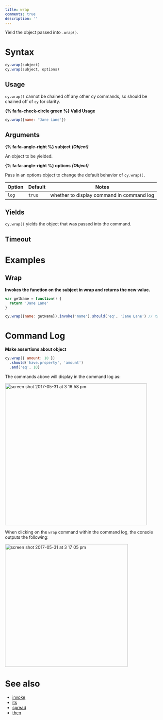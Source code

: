 ```yaml
---
title: wrap
comments: true
description: ''
---
```


Yield the object passed into `.wrap()`.

# Syntax

```javascript
cy.wrap(subject)
cy.wrap(subject, options)
```

## Usage

`cy.wrap()` cannot be chained off any other cy commands, so should be chained off of `cy` for clarity.

**{% fa fa-check-circle green %} Valid Usage**

```javascript
cy.wrap({name: "Jane Lane"})    
```

## Arguments

**{% fa fa-angle-right %} subject** ***(Object)***

An object to be yielded.

**{% fa fa-angle-right %} options** ***(Object)***

Pass in an options object to change the default behavior of `cy.wrap()`.

Option | Default | Notes
--- | --- | ---
`log` | `true` | whether to display command in command log

## Yields

`cy.wrap()` yields the object that was passed into the command.

## Timeout

# Examples

## Wrap

**Invokes the function on the subject in wrap and returns the new value.**

```javascript
var getName = function() {
  return 'Jane Lane'
}

cy.wrap({name: getName}).invoke('name').should('eq', 'Jane Lane') // true
```

# Command Log

**Make assertions about object**

```javascript
cy.wrap({ amount: 10 })
  .should('have.property', 'amount')
  .and('eq', 10)
```

The commands above will display in the command log as:

<img width="467" alt="screen shot 2017-05-31 at 3 16 58 pm" src="https://cloud.githubusercontent.com/assets/1271364/26649531/50ad5a32-4614-11e7-9733-9432d7e831b3.png">

When clicking on the `wrap` command within the command log, the console outputs the following:

<img width="404" alt="screen shot 2017-05-31 at 3 17 05 pm" src="https://cloud.githubusercontent.com/assets/1271364/26649532/50ad77e2-4614-11e7-83ab-9d9d37daefb7.png">

# See also

- [invoke](https://on.cypress.io/api/invoke)
- [its](https://on.cypress.io/api/its)
- [spread](https://on.cypress.io/api/spread)
- [then](https://on.cypress.io/api/then)
